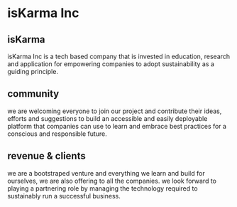 # isKarma Inc

## isKarma
 isKarma Inc is a tech based company that is invested in education, research and application for empowering companies to adopt sustainability as a guiding principle. 

## community
 we are welcoming everyone to join our project and contribute their ideas, efforts and suggestions to build an accessible and easily deployable platform that companies can use to learn and embrace best practices for a conscious and responsible future.

## revenue & clients
 we are a bootstraped venture and everything we learn and build for ourselves, we are also offering to all the companies. we look forward to playing a partnering role by managing the technology required to sustainably run a successful business.
